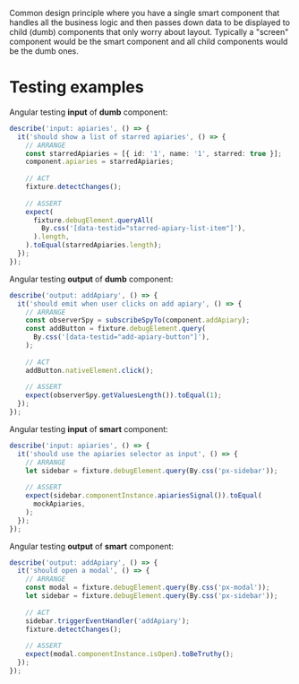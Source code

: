 Common design principle where you have a single smart component that handles all the business logic and then passes down data to be displayed to child (dumb) components that only worry about layout. Typically a "screen" component would be the smart component and all child components would be the dumb ones.

# Testing examples

Angular testing **input** of **dumb** component:

```ts
describe('input: apiaries', () => {    
  it('should show a list of starred apiaries', () => {  
    // ARRANGE  
    const starredApiaries = [{ id: '1', name: '1', starred: true }];  
    component.apiaries = starredApiaries;  
  
    // ACT  
    fixture.detectChanges();  
  
    // ASSERT  
    expect(  
      fixture.debugElement.queryAll(  
        By.css('[data-testid="starred-apiary-list-item"]'),  
      ).length,  
    ).toEqual(starredApiaries.length);  
  });  
});
```

Angular testing **output** of **dumb** component:

```ts
describe('output: addApiary', () => {  
  it('should emit when user clicks on add apiary', () => {  
    // ARRANGE  
    const observerSpy = subscribeSpyTo(component.addApiary);  
    const addButton = fixture.debugElement.query(  
      By.css('[data-testid="add-apiary-button"]'),  
    );  
  
    // ACT  
    addButton.nativeElement.click();  
  
    // ASSERT  
    expect(observerSpy.getValuesLength()).toEqual(1);  
  });  
});
```

Angular testing **input** of **smart** component:

```ts
describe('input: apiaries', () => {  
  it('should use the apiaries selector as input', () => {  
    // ARRANGE  
    let sidebar = fixture.debugElement.query(By.css('px-sidebar'));  
  
    // ASSERT  
    expect(sidebar.componentInstance.apiariesSignal()).toEqual(  
      mockApiaries,  
    );  
  });  
});
```

Angular testing **output** of **smart** component:

```ts
describe('output: addApiary', () => {  
  it('should open a modal', () => {  
    // ARRANGE  
    const modal = fixture.debugElement.query(By.css('px-modal'));  
    let sidebar = fixture.debugElement.query(By.css('px-sidebar'));  
  
    // ACT  
    sidebar.triggerEventHandler('addApiary');  
    fixture.detectChanges();  
  
    // ASSERT  
    expect(modal.componentInstance.isOpen).toBeTruthy();  
  });  
});
```
